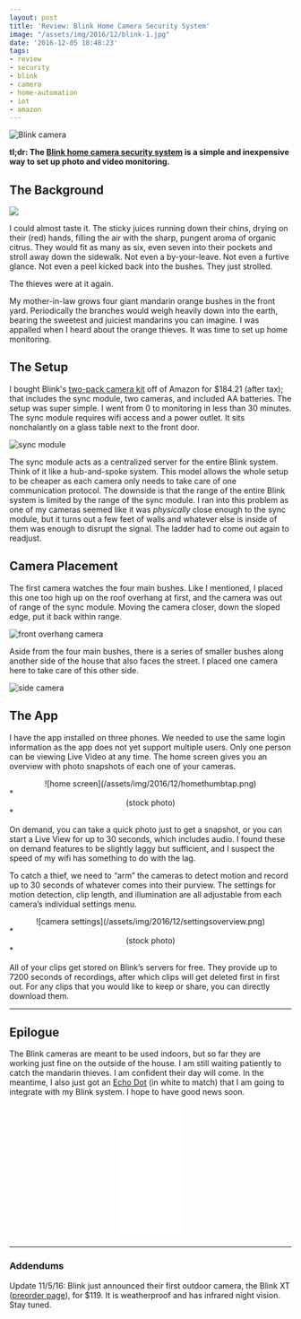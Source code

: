 ```yaml
---
layout: post
title: 'Review: Blink Home Camera Security System'
image: "/assets/img/2016/12/blink-1.jpg"
date: '2016-12-05 18:48:23'
tags:
- review
- security
- blink
- camera
- home-automation
- iot
- amazon
---
```


![Blink camera](/assets/img/2016/12/blink.jpg)

**tl;dr: The [Blink home camera security system](https://www.amazon.com/gp/product/B019S3ULQM/ref=as_li_tl?ie=UTF8&camp=1789&creative=9325&creativeASIN=B019S3ULQM&linkCode=as2&tag=tonyyin-20&linkId=15da155f4acbf52496d8161f883ae832) is a simple and inexpensive way to set up photo and video monitoring.**

## The Background

![](/assets/img/2016/12/IMG_1195.JPG)

I could almost taste it. The sticky juices running down their chins, drying on their (red) hands, filling the air with the sharp, pungent aroma of organic citrus. They would fit as many as six, even seven into their pockets and stroll away down the sidewalk. Not even a by-your-leave. Not even a furtive glance. Not even a peel kicked back into the bushes. They just strolled.

The thieves were at it again.

My mother-in-law grows four giant mandarin orange bushes in the front yard. Periodically the branches would weigh heavily down into the earth, bearing the sweetest and juiciest mandarins you can imagine. I was appalled when I heard about the orange thieves. It was time to set up home monitoring.

## The Setup

I bought Blink's [two-pack camera kit](https://www.amazon.com/gp/product/B019S3ULQM/ref=as_li_tl?ie=UTF8&camp=1789&creative=9325&creativeASIN=B019S3ULQM&linkCode=as2&tag=tonyyin-20&linkId=15da155f4acbf52496d8161f883ae832) off of Amazon for $184.21 (after tax); that includes the sync module, two cameras, and included AA batteries. The setup was super simple. I went from 0 to monitoring in less than 30 minutes. The sync module requires wifi access and a power outlet. It sits nonchalantly on a glass table next to the front door.

![sync module](/assets/img/2016/12/IMG_1186-2.JPG)

The sync module acts as a centralized server for the entire Blink system. Think of it like a hub-and-spoke system. This model allows the whole setup to be cheaper as each camera only needs to take care of one communication protocol. The downside is that the range of the entire Blink system is limited by the range of the sync module. I ran into this problem as one of my cameras seemed like it was *physically* close enough to the sync module, but it turns out a few  feet of walls and whatever else is inside of them was enough to disrupt the signal. The ladder had to come out again to readjust.

## Camera Placement

The first camera watches the four main bushes. Like I mentioned, I placed this one too high up on the roof overhang at first, and the camera was out of range of the sync module. Moving the camera closer, down the sloped edge, put it back within range.

![front overhang camera](/assets/img/2016/12/IMG_1194.JPG)

Aside from the four main bushes, there is a series of smaller bushes along another side of the house that also faces the street. I placed one camera here to take care of this other side.

![side camera](/assets/img/2016/12/IMG_1191.JPG)

## The App

I have the app installed on three phones. We needed to use the same login information as the app does not yet support multiple users. Only one person can be viewing Live Video at any time. The home screen gives you an overview with photo snapshots of each one of your cameras.

<div align="center">
![home screen](/assets/img/2016/12/homethumbtap.png)
</div>
*<div align="center">(stock photo)</div>*


On demand, you can take a quick photo just to get a snapshot, or you can start a Live View for up to 30 seconds, which includes audio. I found these on demand features to be slightly laggy but sufficient, and I suspect the speed of my wifi has something to do with the lag.

To catch a thief, we need to “arm” the cameras to detect motion and record up to 30 seconds of whatever comes into their purview. The settings for motion detection, clip length, and illumination are all adjustable from each camera’s individual settings menu.

<div align="center">
![camera settings](/assets/img/2016/12/settingsoverview.png)
</div>
*<div align="center">(stock photo)</div>*

All of your clips get stored on Blink’s servers for free. They provide up to 7200 seconds of recordings, after which clips will get deleted first in first out. For any clips that you would like to keep or share, you can directly download them.

---

## Epilogue

The Blink cameras are meant to be used indoors, but so far they are working just fine on the outside of the house. I am still waiting patiently to catch the mandarin thieves. I am confident their day will come. In the meantime, I also just got an [Echo Dot](https://www.amazon.com/gp/product/B01DFKC2SO/ref=as_li_tl?ie=UTF8&camp=1789&creative=9325&creativeASIN=B01DFKC2SO&linkCode=as2&tag=tonyyin-20&linkId=3deb21f09d44f5143923478c3b8e0f4d) (in white to match) that I am going to integrate with my Blink system. I hope to have good news soon.

<div align="center"><iframe style="width:120px;height:240px;" marginwidth="0" marginheight="0" scrolling="no" frameborder="0" src="//ws-na.amazon-adsystem.com/widgets/q?ServiceVersion=20070822&OneJS=1&Operation=GetAdHtml&MarketPlace=US&source=ac&ref=tf_til&ad_type=product_link&tracking_id=tonyyin-20&marketplace=amazon&region=US&placement=B019S3ULQM&asins=B019S3ULQM&linkId=31782ba4dc03b111f977af1280891e52&show_border=true&link_opens_in_new_window=true&price_color=333333&title_color=0066c0&bg_color=ffffff"></iframe></div>

---

### Addendums

Update 11/5/16:
Blink just announced their first outdoor camera, the Blink XT ([preorder page](https://blinkforhome.com/pages/pre-order)), for $119. It is weatherproof and has infrared night vision. Stay tuned.